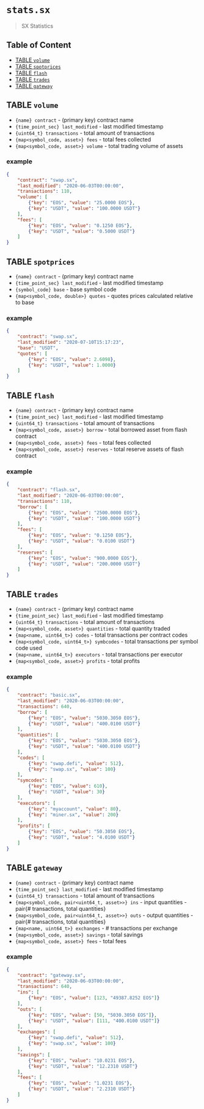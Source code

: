# `stats.sx`

> SX Statistics

## Table of Content

- [TABLE `volume`](#table-volume)
- [TABLE `spotprices`](#table-spotprices)
- [TABLE `flash`](#table-flash)
- [TABLE `trades`](#table-trades)
- [TABLE `gateway`](#table-gateway)

## TABLE `volume`

- `{name} contract` - (primary key) contract name
- `{time_point_sec} last_modified` - last modified timestamp
- `{uint64_t} transactions` - total amount of transactions
- `{map<symbol_code, asset>} fees` - total fees collected
- `{map<symbol_code, asset>} volume` - total trading volume of assets

### example

```json
{
    "contract": "swap.sx",
    "last_modified": "2020-06-03T00:00:00",
    "transactions": 110,
    "volume": [
        {"key": "EOS", "value": "25.0000 EOS"},
        {"key": "USDT", "value": "100.0000 USDT"}
    ],
    "fees": [
        {"key": "EOS", "value": "0.1250 EOS"},
        {"key": "USDT", "value": "0.5000 USDT"}
    ]
}
```

## TABLE `spotprices`

- `{name} contract` - (primary key) contract name
- `{time_point_sec} last_modified` - last modified timestamp
- `{symbol_code} base` - base symbol code
- `{map<symbol_code, double>} quotes` - quotes prices calculated relative to base

### example

```json
{
    "contract": "swap.sx",
    "last_modified": "2020-07-10T15:17:23",
    "base": "USDT",
    "quotes": [
        {"key": "EOS", "value": 2.6098},
        {"key": "USDT", "value": 1.0000}
    ]
}
```

## TABLE `flash`

- `{name} contract` - (primary key) contract name
- `{time_point_sec} last_modified` - last modified timestamp
- `{uint64_t} transactions` - total amount of transactions
- `{map<symbol_code, asset>} borrow` - total borrowed asset from flash contract
- `{map<symbol_code, asset>} fees` - total fees collected
- `{map<symbol_code, asset>} reserves` - total reserve assets of flash contract

### example

```json
{
    "contract": "flash.sx",
    "last_modified": "2020-06-03T00:00:00",
    "transactions": 110,
    "borrow": [
        {"key": "EOS", "value": "2500.0000 EOS"},
        {"key": "USDT", "value": "100.0000 USDT"}
    ],
    "fees": [
        {"key": "EOS", "value": "0.1250 EOS"},
        {"key": "USDT", "value": "0.0100 USDT"}
    ],
    "reserves": [
        {"key": "EOS", "value": "900.0000 EOS"},
        {"key": "USDT", "value": "200.0000 USDT"}
    ]
}
```

## TABLE `trades`

- `{name} contract` - (primary key) contract name
- `{time_point_sec} last_modified` - last modified timestamp
- `{uint64_t} transactions` - total amount of transactions
- `{map<symbol_code, asset>} quantities` - total quantity traded
- `{map<name, uint64_t>} codes` - total transactions per contract codes
- `{map<symbol_code, uint64_t>} symbcodes` - total transactions per symbol code used
- `{map<name, uint64_t>} executors` - total transactions per executor
- `{map<symbol_code, asset>} profits` - total profits

### example

```json
{
    "contract": "basic.sx",
    "last_modified": "2020-06-03T00:00:00",
    "transactions": 640,
    "borrow": [
        {"key": "EOS", "value": "5030.3050 EOS"},
        {"key": "USDT", "value": "400.0100 USDT"}
    ],
    "quantities": [
        {"key": "EOS", "value": "5030.3050 EOS"},
        {"key": "USDT", "value": "400.0100 USDT"}
    ],
    "codes": [
        {"key": "swap.defi", "value": 512},
        {"key": "swap.sx", "value": 100}
    ],
    "symcodes": [
        {"key": "EOS", "value": 610},
        {"key": "USDT", "value": 30}
    ],
    "executors": [
        {"key": "myaccount", "value": 80},
        {"key": "miner.sx", "value": 200}
    ],
    "profits": [
        {"key": "EOS", "value": "50.3050 EOS"},
        {"key": "USDT", "value": "4.0100 USDT"}
    ]
}
```

## TABLE `gateway`

- `{name} contract` - (primary key) contract name
- `{time_point_sec} last_modified` - last modified timestamp
- `{uint64_t} transactions` - total amount of transactions
- `{map<symbol_code, pair<uint64_t, asset>>} ins` - input quantities - pair{# transactions, total quantities}
- `{map<symbol_code, pair<uint64_t, asset>>} outs` - output quantities - pair{# transactions, total quantities}
- `{map<name, uint64_t>} exchanges` - # transactions per exchange
- `{map<symbol_code, asset>} savings` - total savings
- `{map<symbol_code, asset>} fees` - total fees

### example

```json
{
    "contract": "gateway.sx",
    "last_modified": "2020-06-03T00:00:00",
    "transactions": 640,
    "ins": [
        {"key": "EOS", "value": [123, "49387.8252 EOS"]}
    ],
    "outs": [
        {"key": "EOS", "value": [50, "5030.3050 EOS"]},
        {"key": "USDT", "value": [111, "400.0100 USDT"]}
    ],
    "exchanges": [
        {"key": "swap.defi", "value": 512},
        {"key": "swap.sx", "value": 100}
    ],
    "savings": [
        {"key": "EOS", "value": "10.0231 EOS"},
        {"key": "USDT", "value": "12.2310 USDT"}
    ],
    "fees": [
        {"key": "EOS", "value": "1.0231 EOS"},
        {"key": "USDT", "value": "2.2310 USDT"}
    ]
}
```
